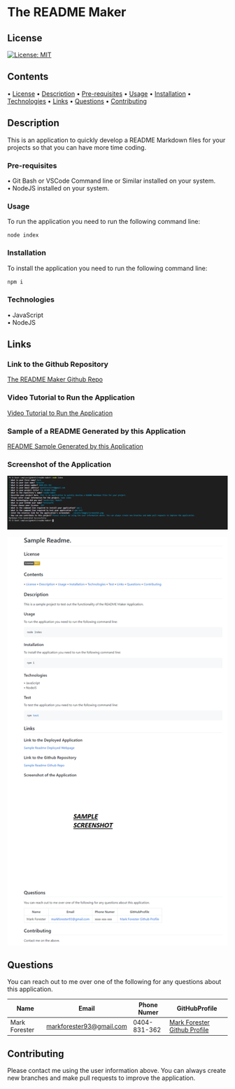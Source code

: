 # The README Maker

## License

[![License: MIT](https://img.shields.io/badge/License-MIT-yellow.svg)](https://opensource.org/licenses/MIT)

## Contents

• [License](#license)
• [Description](#description)
• [Pre-requisites](#pre-requisites)
• [Usage](#usage)
• [Installation](#installation)
• [Technologies](#technologies)
• [Links](#links)
• [Questions](#questions)
• [Contributing](#contributing)

## Description

This is an application to quickly develop a README Markdown files for your projects so that you can have more time coding.

### Pre-requisites

• Git Bash or VSCode Command line or Similar installed on your system.  
• NodeJS installed on your system.

### Usage

To run the application you need to run the following command line:

```
node index
```

### Installation

To install the application you need to run the following command line:

```bash
npm i
```

### Technologies

• JavaScript  
• NodeJS

## Links

### Link to the Github Repository

[The README Maker Github Repo](https://github.com/forester93/readme-maker/)

### Video Tutorial to Run the Application

[Video Tutorial to Run the Application](https://drive.google.com/file/d/1X3BBRRSoSYuGzYdHcTewfOAO3Ur8Km-6/view?usp=sharing)

### Sample of a README Generated by this Application

[README Sample Generated by this Application](./assets/README-sample.md)

### Screenshot of the Application

![Screenshot of the application running](./assets/images/screenshot.PNG)

![Screenshot of a sample README result](./assets/images/sample-readme.PNG)

## Questions

You can reach out to me over one of the following for any questions about this application.

| Name          | Email                    | Phone Numer  | GitHubProfile                                                  |
| ------------- | ------------------------ | ------------ | -------------------------------------------------------------- |
| Mark Forester | markforester93@gmail.com | 0404-831-362 | [Mark Forester Github Profile](https://github.com/forester93/) |

## Contributing

Please contact me using the user information above. You can always create new branches and make pull requests to improve the application.
